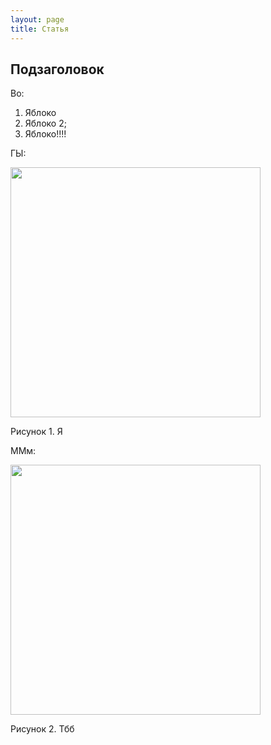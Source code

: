 ```yaml
---
layout: page
title: Статья
---
```

<!-- Название -->

## Подзаголовок

Во:

1) Яблоко
2) Яблоко 2;
3) Яблоко!!!!

ГЫ: 

<p>
    <img class="pimg" src="../../images/ru/2.jpg" width=400>
    <p class="pdesc">Рисунок 1. Я</p>
</p>

ММм:

<p>
    <img class="pimg" src="../../images/ru/2.jpg" width=400>
    <p class="pdesc">Рисунок 2. Тбб</p>
</p>